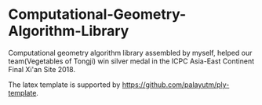 # Computational-Geometry-Algorithm-Library

Computational geometry algorithm library assembled by myself, helped our team(Vegetables of Tongji) win silver medal in the ICPC Asia-East Continent Final Xi'an Site 2018.

The latex template is supported by https://github.com/palayutm/ply-template. 
